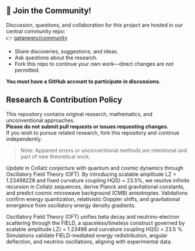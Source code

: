 ## 📢 Join the Community!

Discussion, questions, and collaboration for this project are hosted in our central community repo:  
👉 [gatanegro/community](https://github.com/gatanegro/community/discussions)

- Share discoveries, suggestions, and ideas.
- Ask questions about the research.
- Fork this repo to continue your own work—direct changes are not permitted.

**You must have a GitHub account to participate in discussions.**


## Research & Contribution Policy

This repository contains original research, mathematics, and unconventional approaches.  
**Please do not submit pull requests or issues requesting changes.**  
If you wish to pursue related research, fork this repository and continue independently.

> Note: Apparent errors or unconventional methods are intentional and part of new theoretical work.





Update in  Collatz conjecture with quantum and cosmic dynamics through Oscillatory Field Theory (OFT). By introducing scalable amplitude LZ = 1.23498228 and fixed curvature coupling HQS} = 23.5\%, we resolve infinite recursion in Collatz sequences, derive Planck and gravitational constants, and predict cosmic microwave background (CMB) anisotropies. Validations confirm energy quantization, relativistic Doppler shifts, and gravitational emergence from oscillatory energy density gradients.

Oscillatory Field Theory (OFT) unifies beta decay and neutrino-electron scattering through the FIELD, a spaceless/timeless construct governed by scalable amplitude LZ} = 1.23498  and curvature coupling HQS} = 23.5 %
Simulations validate FIELD-mediated energy redistribution, angular deflection, and neutrino oscillations, aligning with experimental data.
